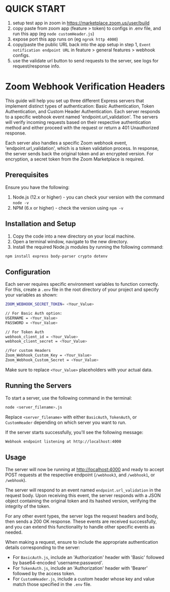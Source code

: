 # QUICK START
1. setup test app in zoom in https://marketplace.zoom.us/user/build
2. copy paste from zoom app (feature > token) to configs in .env file, and run this app (eg `node customHeader.js`)
3. expose port this app runs on (eg `ngrok http 4000`)
4. copy/paste the public URL back into the app setup in step 1, `Event notification endpoint URL` in feature > general features > webhook configs.
5. use the validate url button to send requests to the server, see logs for request/response info.


# Zoom Webhook Verification Headers

This guide will help you set up three different Express servers that implement distinct types of authentication: Basic Authentication, Token Authentication, and Custom Header Authentication. Each server responds to a specific webhook event named 'endpoint.url_validation'. The servers will verify incoming requests based on their respective authentication method and either proceed with the request or return a 401 Unauthorized response.

Each server also handles a specific Zoom webhook event, 'endpoint.url_validation', which is a token validation process. In response, the server sends back the original token and an encrypted version. For encryption, a secret token from the Zoom Marketplace is required.

## Prerequisites
Ensure you have the following:

1. Node.js (12.x or higher) - you can check your version with the command `node -v`
2. NPM (6.x or higher) - check the version using `npm -v`

## Installation and Setup
1. Copy the code into a new directory on your local machine. 
2. Open a terminal window, navigate to the new directory.
3. Install the required Node.js modules by running the following command: 

```bash
npm install express body-parser crypto dotenv
```
   
## Configuration
Each server requires specific environment variables to function correctly. For this, create a `.env` file in the root directory of your project and specify your variables as shown:

```bash
ZOOM_WEBHOOK_SECRET_TOKEN= <Your_Value>

// For Basic Auth option:
USERNAME = <Your_Value>
PASSWORD = <Your_Value>

// For Token Auth
webhook_client_id = <Your_Value>
webhook_client_secret = <Your_Value>

//For custom Headers
Zoom_Webhook_Custom_Key = <Your_Value>
Zoom_Webhook_Custom_Secret = <Your_Value>
```

Make sure to replace `<Your_Value>` placeholders with your actual data.

## Running the Servers
To start a server, use the following command in the terminal:

```bash
node <server_filename>.js
```

Replace `<server_filename>` with either `BasicAuth`, `TokenAuth`, or `CustomHeader` depending on which server you want to run.

If the server starts successfully, you'll see the following message:

```bash
Webhook endpoint listening at http://localhost:4000
```

## Usage
The server will now be running at [http://localhost:4000](http://localhost:4000) and ready to accept POST requests at the respective endpoint (`/webhook3`, and `/webhook1`, or `/webhook`).

The server will respond to an event named `endpoint.url_validation` in the request body. Upon receiving this event, the server responds with a JSON object containing the original token and its hashed version, verifying the integrity of the token. 

For any other event types, the server logs the request headers and body, then sends a 200 OK response. These events are received successfully, and you can extend this functionality to handle other specific events as needed. 

When making a request, ensure to include the appropriate authentication details corresponding to the server:

- For `BasicAuth.js`, include an 'Authorization' header with 'Basic' followed by base64-encoded 'username:password'.
- For `TokenAuth.js`, include an 'Authorization' header with 'Bearer' followed by the access token.
- For `CustomHeader.js`, include a custom header whose key and value match those specified in the `.env` file.
